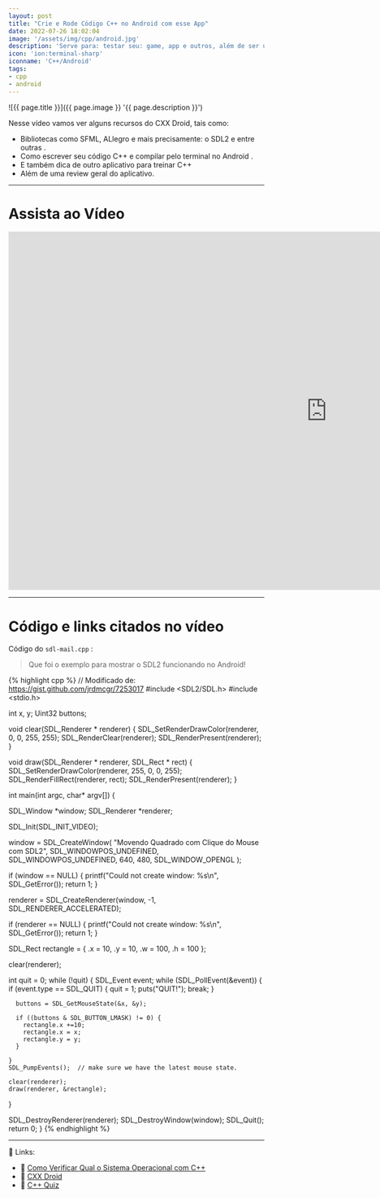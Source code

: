 ```yaml
---
layout: post
title: "Crie e Rode Código C++ no Android com esse App"
date: 2022-07-26 18:02:04
image: '/assets/img/cpp/android.jpg'
description: 'Serve para: testar seu: game, app e outros, além de ser um forma de distração e treinamento .'
icon: 'ion:terminal-sharp'
iconname: 'C++/Android'
tags:
- cpp
- android
---
```


![{{ page.title }}]({{ page.image }} '{{ page.description }}')

Nesse vídeo vamos ver alguns recursos do CXX Droid, tais como:

+ Bibliotecas como SFML, ALlegro e mais precisamente: o SDL2 e entre outras .
+ Como escrever seu código C++ e compilar pelo terminal no Android .
+ E também dica de outro aplicativo para treinar C++
+ Além de uma review geral do aplicativo.

---

# Assista ao Vídeo

<iframe width="1253" height="705" src="https://www.youtube.com/embed/q0JwQJb9KjE" title="YouTube video player" frameborder="0" allow="accelerometer; autoplay; clipboard-write; encrypted-media; gyroscope; picture-in-picture" allowfullscreen></iframe>

---

# Código e links citados no vídeo

Código do `sdl-mail.cpp` :
> Que foi o exemplo para mostrar o SDL2 funcionando no Android!

{% highlight cpp %}
// Modificado de: https://gist.github.com/jrdmcgr/7253017
#include <SDL2/SDL.h>
#include <stdio.h>

int x, y;
Uint32 buttons;

void clear(SDL_Renderer * renderer) {
  SDL_SetRenderDrawColor(renderer, 0, 0, 255, 255);
  SDL_RenderClear(renderer);
  SDL_RenderPresent(renderer);
}

void draw(SDL_Renderer * renderer, SDL_Rect * rect) {
  SDL_SetRenderDrawColor(renderer, 255, 0, 0, 255);
  SDL_RenderFillRect(renderer, rect);
  SDL_RenderPresent(renderer);
}

int main(int argc, char* argv[]) {

  SDL_Window *window;
  SDL_Renderer *renderer;

  SDL_Init(SDL_INIT_VIDEO);

  window = SDL_CreateWindow(
      "Movendo Quadrado com Clique do Mouse com SDL2",
      SDL_WINDOWPOS_UNDEFINED,
      SDL_WINDOWPOS_UNDEFINED,
      640,
      480,
      SDL_WINDOW_OPENGL
      );

  if (window == NULL) {
    printf("Could not create window: %s\n", SDL_GetError());
    return 1;
  }

  renderer = SDL_CreateRenderer(window, -1, SDL_RENDERER_ACCELERATED);

  if (renderer == NULL) {
    printf("Could not create window: %s\n", SDL_GetError());
    return 1;
  }

  SDL_Rect rectangle = {
    .x = 10,
    .y = 10,
    .w = 100,
    .h = 100
  };

  clear(renderer);

  int quit = 0;
  while (!quit) {
    SDL_Event event;
    while (SDL_PollEvent(&event)) {
      if (event.type == SDL_QUIT) {
        quit = 1;
        puts("QUIT!");
        break;
      }

      buttons = SDL_GetMouseState(&x, &y);

      if ((buttons & SDL_BUTTON_LMASK) != 0) {
        rectangle.x +=10;
        rectangle.x = x;
        rectangle.y = y;
      }

    }
    SDL_PumpEvents();  // make sure we have the latest mouse state.

    clear(renderer);
    draw(renderer, &rectangle);
  }

  SDL_DestroyRenderer(renderer);
  SDL_DestroyWindow(window);
  SDL_Quit();
  return 0;
}
{% endhighlight %}

---

👀 Links:
+ 🔗 [Como Verificar Qual o Sistema Operacional com C++](https://terminalroot.com.br/2022/07/como-verificar-qual-o-sistema-operacional-com-cpp.html)
+ 🔗 [CXX Droid](https://play.google.com/store/apps/details?id=ru.iiec.cxxdroid)
+ 🔗 [C++ Quiz](https://play.google.com/store/apps/details?id=com.vsklamm.cppquiz)



